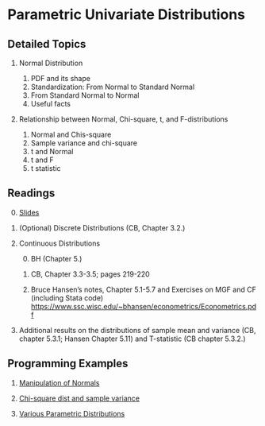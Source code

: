 # Parametric Univariate Distributions

## Detailed Topics

1. Normal Distribution
  
    1. PDF and its shape
    2. Standardization: From Normal to Standard Normal
    3. From Standard Normal to Normal
    4. Useful facts
    
2. Relationship between Normal, Chi-square, t, and F-distributions

    1. Normal and Chis-square
    2. Sample variance and chi-square
    3. t and Normal
    4. t and F
    5. t statistic


## Readings

0. [Slides](../lecture/topic6-special-parametric-distributions.pdf)

1.	(Optional) Discrete Distributions (CB, Chapter 3.2.)

2.	Continuous Distributions 
  
    0. BH (Chapter 5.)

    1. CB, Chapter 3.3-3.5; pages 219-220
    
    2. Bruce Hansen’s notes, Chapter 5.1-5.7 and Exercises on MGF and CF (including Stata code) https://www.ssc.wisc.edu/~bhansen/econometrics/Econometrics.pdf

3.	Additional results on the distributions of sample mean and variance (CB, chapter 5.3.1; Hansen Chapter 5.11) and T-statistic (CB chapter 5.3.2.)

## Programming Examples

1. [Manipulation of Normals](../stata/Stata_example_special_dist01.do)

2. [Chi-square dist and sample variance](../stata/Stata_example_special_dist02.do)

3. [Various Parametric Distributions](../stata/Stata_example_special_dist03.do)
